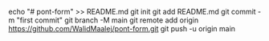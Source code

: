 echo "# pont-form" >> README.md
git init
git add README.md
git commit -m "first commit"
git branch -M main
git remote add origin https://github.com/WalidMaalej/pont-form.git
git push -u origin main
